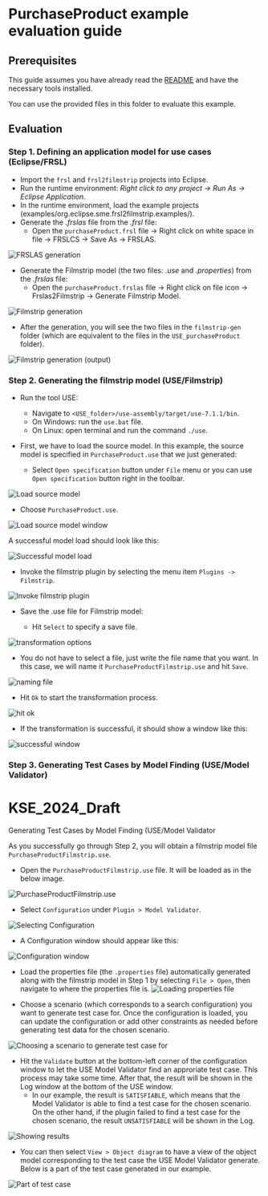 # PurchaseProduct example evaluation guide

## Prerequisites

This guide assumes you have already read the [README](../../../README.md) and have the necessary tools installed.

You can use the provided files in this folder to evaluate this example.

## Evaluation

### Step 1. Defining an application model for use cases (Eclipse/FRSL)

- Import the `frsl` and `frsl2filmstrip` projects into Eclipse.
- Run the runtime environment: *Right click to any project -> Run As -> Eclipse Application*.
- In the runtime environment, load the example projects (examples/org.eclipse.sme.frsl2filmstrip.examples/).
- Generate the *.frslas* file from the *.frsl* file:
  - Open the `purchaseProduct.frsl` file -> Right click on white space in file -> FRSLCS -> Save As -> FRSLAS.

![FRSLAS generation](images/genFRSLAS.png)

- Generate the Filmstrip model (the two files: *.use* and *.properties*) from the *.frslas* file:
  - Open the `purchaseProduct.frslas` file -> Right click on file icon -> Frslas2Filmstrip -> Generate Filmstrip Model.

![Filmstrip generation](images/genFilmstrip.png)

- After the generation, you will see the two files in the `filmstrip-gen` folder (which are equivalent to the files in the `USE_purchaseProduct` folder).

![Filmstrip generation (output)](images/filmstripGenOutput.png)

### Step 2. Generating the filmstrip model (USE/Filmstrip)

- Run the tool USE:
  - Navigate to `<USE_folder>/use-assembly/target/use-7.1.1/bin`.
  - On Windows: run the `use.bat` file.
  - On Linux: open terminal and run the command `./use`.
- First, we have to load the source model. In this example, the source model is specified in `PurchaseProduct.use` that we just generated:

  - Select `Open specification` button under `File` menu or you can use `Open specification` button right in the toolbar.

![Load source model](./images/1_loadSourceModel.png)

  - Choose `PurchaseProduct.use`.

![Load source model window](./images/2_chooseModel.png)

A successful model load should look like this:

![Successful model load](./images/3_successfulModelLoad.png)

- Invoke the filmstrip plugin by selecting the menu item `Plugins -> Filmstrip`.

![Invoke filmstrip plugin](./images/4_invokeFilmstripPlugin.png)

- Save the .use file for Filmstrip model:

  - Hit `Select` to specify a save file.

![transformation options](./images/5_transformationOptions.png)

  - You do not have to select a file, just write the file name that you want. In this case, we will name it `PurchaseProductFilmstrip.use` and hit `Save`.

![naming file](./images/6_namingFile.png)

  - Hit `Ok` to start the transformation process.

![hit ok](./images/7_hitOk.png)

  - If the transformation is successful, it should show a window like this:

![successful window](./images/8_success.png)

### Step 3. Generating Test Cases by Model Finding (USE/Model Validator)

# KSE_2024_Draft

Generating Test Cases by Model Finding (USE/Model Validator

As you successfully go through Step 2, you will obtain a filmstrip model file `PurchaseProductFilmstrip.use`. 

- Open the `PurchaseProductFilmstrip.use` file. It will be loaded as in the below image.

![PurchaseProductFilmstrip.use](images/purchaseProductFilmstrip_open.png)

- Select `Configuration` under `Plugin > Model Validator`.

![Selecting `Configuration`](images/Selecting_Configuration.png)

- A Configuration window should appear like this:

![`Configuration` window](images/Config_window.png)

- Load the properties file (the `.properties` file) automatically generated along with the filmstrip model in Step 1 by selecting `File > Open`, then navigate to where the properties file is.
![Loading properties file](images/Loading_property.png)

- Choose a scenario (which corresponds to a search configuration) you want to generate test case for.  Once the configuration is loaded, you can update the configuration or add other constraints as needed before generating test data for the chosen scenario.

![Choosing a scenario to generate test case for](images/Choosing_scenarios.png)

- Hit the `Validate` button at the bottom-left corner of the configuration window to let the USE Model Validator find an approriate test case. This process may take some time. After that, the result will be shown in the Log window at the bottom of the USE window. 
  - In our example, the result is `SATISFIABLE`, which means that the Model Validator is able to find a test case for the chosen scenario. On the other hand, if the plugin failed to find a test case for the chosen scenario, the result `UNSATISFIABLE` will be shown in the Log.

![Showing results](images/Results.png)

- You can then select `View > Object diagram` to have a view of the object model corresponding to the test case the USE Model Validator generate. Below is a part of the test case generated in our example.

![Part of test case](images/part_of_scenario.png)
